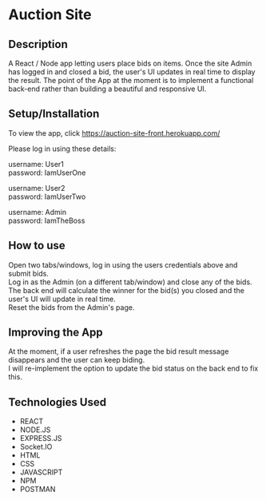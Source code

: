 # Auction Site
 

## Description
A React / Node app letting users place bids on items. Once the site Admin has logged in and closed a bid, the user's UI updates in real time to display the result.
The point of the App at the moment is to implement a functional back-end rather than building a beautiful and responsive UI.

## Setup/Installation
To view the app, click https://auction-site-front.herokuapp.com/

Please log in using these details: 

username: User1<br />
password: IamUserOne

username: User2<br />
password: IamUserTwo 

username: Admin<br />
password: IamTheBoss 


## How to use
Open two tabs/windows, log in using the users credentials above and submit bids.<br />
Log in as the Admin (on a different tab/window) and close any of the bids.<br />
The back end will calculate the winner for the bid(s) you closed and the user's UI will update in real time.<br />
Reset the bids from the Admin's page. 


## Improving the App
At the moment, if a user refreshes the page the bid result message disappears and the user can keep biding. <br />
I will re-implement the option to update the bid status on the back end to fix this. 


## Technologies Used
* REACT
* NODE.JS
* EXPRESS.JS
* Socket.IO
* HTML
* CSS
* JAVASCRIPT
* NPM
* POSTMAN